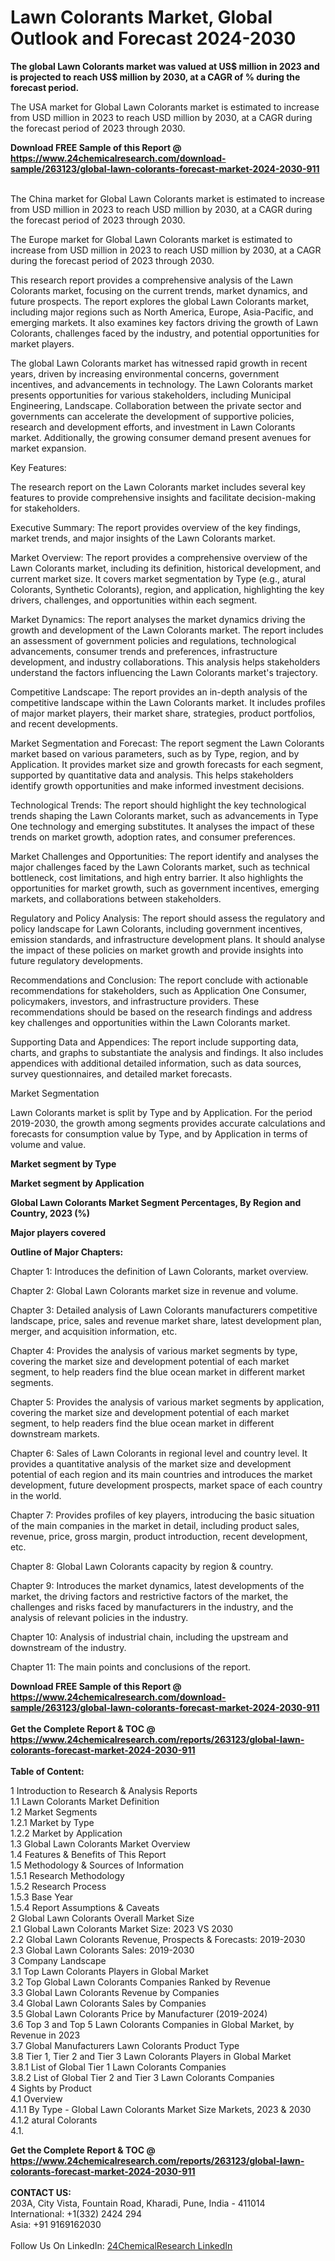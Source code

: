 <h1>Lawn Colorants Market, Global Outlook and Forecast 2024-2030</h1><p><strong>The global Lawn Colorants market was valued at US$ million in 2023 and is projected to reach US$ million by 2030, at a CAGR of % during the forecast period.</strong></p><p>
</p><p>The USA market for Global Lawn Colorants market is estimated to increase from USD million in 2023 to reach USD million by 2030, at a CAGR during the forecast period of 2023 through 2030.</p><div><b>Download FREE Sample of this Report @ 
            <a href="https://www.24chemicalresearch.com/download-sample/263123/global-lawn-colorants-forecast-market-2024-2030-911">
            https://www.24chemicalresearch.com/download-sample/263123/global-lawn-colorants-forecast-market-2024-2030-911</a></b></div><br><p>
</p><p>The China market for Global Lawn Colorants market is estimated to increase from USD million in 2023 to reach USD million by 2030, at a CAGR during the forecast period of 2023 through 2030.</p><p>
</p><p>The Europe market for Global Lawn Colorants market is estimated to increase from USD million in 2023 to reach USD million by 2030, at a CAGR during the forecast period of 2023 through 2030.</p><p>
</p><p>This research report provides a comprehensive analysis of the Lawn Colorants market, focusing on the current trends, market dynamics, and future prospects. The report explores the global Lawn Colorants market, including major regions such as North America, Europe, Asia-Pacific, and emerging markets. It also examines key factors driving the growth of Lawn Colorants, challenges faced by the industry, and potential opportunities for market players.</p><p>
The global Lawn Colorants market has witnessed rapid growth in recent years, driven by increasing environmental concerns, government incentives, and advancements in technology. The Lawn Colorants market presents opportunities for various stakeholders, including Municipal Engineering, Landscape. Collaboration between the private sector and governments can accelerate the development of supportive policies, research and development efforts, and investment in Lawn Colorants market. Additionally, the growing consumer demand present avenues for market expansion.</p><p>
Key Features:</p><p>
The research report on the Lawn Colorants market includes several key features to provide comprehensive insights and facilitate decision-making for stakeholders.</p><p>
Executive Summary: The report provides overview of the key findings, market trends, and major insights of the Lawn Colorants market.</p><p>
Market Overview: The report provides a comprehensive overview of the Lawn Colorants market, including its definition, historical development, and current market size. It covers market segmentation by Type (e.g., atural Colorants, Synthetic Colorants), region, and application, highlighting the key drivers, challenges, and opportunities within each segment.</p><p>
Market Dynamics: The report analyses the market dynamics driving the growth and development of the Lawn Colorants market. The report includes an assessment of government policies and regulations, technological advancements, consumer trends and preferences, infrastructure development, and industry collaborations. This analysis helps stakeholders understand the factors influencing the Lawn Colorants market's trajectory.</p><p>
Competitive Landscape: The report provides an in-depth analysis of the competitive landscape within the Lawn Colorants market. It includes profiles of major market players, their market share, strategies, product portfolios, and recent developments.</p><p>
Market Segmentation and Forecast: The report segment the Lawn Colorants market based on various parameters, such as by Type, region, and by Application. It provides market size and growth forecasts for each segment, supported by quantitative data and analysis. This helps stakeholders identify growth opportunities and make informed investment decisions.</p><p>
Technological Trends: The report should highlight the key technological trends shaping the Lawn Colorants market, such as advancements in Type One technology and emerging substitutes. It analyses the impact of these trends on market growth, adoption rates, and consumer preferences.</p><p>
Market Challenges and Opportunities: The report identify and analyses the major challenges faced by the Lawn Colorants market, such as technical bottleneck, cost limitations, and high entry barrier. It also highlights the opportunities for market growth, such as government incentives, emerging markets, and collaborations between stakeholders.</p><p>
Regulatory and Policy Analysis: The report should assess the regulatory and policy landscape for Lawn Colorants, including government incentives, emission standards, and infrastructure development plans. It should analyse the impact of these policies on market growth and provide insights into future regulatory developments.</p><p>
Recommendations and Conclusion: The report conclude with actionable recommendations for stakeholders, such as Application One Consumer, policymakers, investors, and infrastructure providers. These recommendations should be based on the research findings and address key challenges and opportunities within the Lawn Colorants market.</p><p>
Supporting Data and Appendices: The report include supporting data, charts, and graphs to substantiate the analysis and findings. It also includes appendices with additional detailed information, such as data sources, survey questionnaires, and detailed market forecasts.</p><p>
Market Segmentation</p><p>
Lawn Colorants market is split by Type and by Application. For the period 2019-2030, the growth among segments provides accurate calculations and forecasts for consumption value by Type, and by Application in terms of volume and value.</p><p>
<strong>Market segment by Type</strong></p><p>
</p><p>
<strong>Market segment by Application</strong></p><p>
</p><p>
<strong>Global Lawn Colorants Market Segment Percentages, By Region and Country, 2023 (%)</strong></p><p>
</p><p>
<strong>Major players covered</strong></p><p>
</p><p>
</p><p><strong>Outline of Major Chapters:</strong></p><p>
Chapter 1: Introduces the definition of Lawn Colorants, market overview.</p><p>
Chapter 2: Global Lawn Colorants market size in revenue and volume.</p><p>
Chapter 3: Detailed analysis of Lawn Colorants manufacturers competitive landscape, price, sales and revenue market share, latest development plan, merger, and acquisition information, etc.</p><p>
Chapter 4: Provides the analysis of various market segments by type, covering the market size and development potential of each market segment, to help readers find the blue ocean market in different market segments.</p><p>
Chapter 5: Provides the analysis of various market segments by application, covering the market size and development potential of each market segment, to help readers find the blue ocean market in different downstream markets.</p><p>
Chapter 6: Sales of Lawn Colorants in regional level and country level. It provides a quantitative analysis of the market size and development potential of each region and its main countries and introduces the market development, future development prospects, market space of each country in the world.</p><p>
Chapter 7: Provides profiles of key players, introducing the basic situation of the main companies in the market in detail, including product sales, revenue, price, gross margin, product introduction, recent development, etc.</p><p>
Chapter 8: Global Lawn Colorants capacity by region &amp; country.</p><p>
Chapter 9: Introduces the market dynamics, latest developments of the market, the driving factors and restrictive factors of the market, the challenges and risks faced by manufacturers in the industry, and the analysis of relevant policies in the industry.</p><p>
Chapter 10: Analysis of industrial chain, including the upstream and downstream of the industry.</p><p>
Chapter 11: The main points and conclusions of the report.</p><div><b>Download FREE Sample of this Report @ 
            <a href="https://www.24chemicalresearch.com/download-sample/263123/global-lawn-colorants-forecast-market-2024-2030-911">
            https://www.24chemicalresearch.com/download-sample/263123/global-lawn-colorants-forecast-market-2024-2030-911</a></b></div><br><div><b>Get the Complete Report & TOC @ 
            <a href="https://www.24chemicalresearch.com/reports/263123/global-lawn-colorants-forecast-market-2024-2030-911">
            https://www.24chemicalresearch.com/reports/263123/global-lawn-colorants-forecast-market-2024-2030-911</a></b></div><br>
            <b>Table of Content:</b><p>1 Introduction to Research & Analysis Reports<br />
    1.1 Lawn Colorants Market Definition<br />
    1.2 Market Segments<br />
        1.2.1 Market by Type<br />
        1.2.2 Market by Application<br />
    1.3 Global Lawn Colorants Market Overview<br />
    1.4 Features & Benefits of This Report<br />
    1.5 Methodology & Sources of Information<br />
        1.5.1 Research Methodology<br />
        1.5.2 Research Process<br />
        1.5.3 Base Year<br />
        1.5.4 Report Assumptions & Caveats<br />
2 Global Lawn Colorants Overall Market Size<br />
    2.1 Global Lawn Colorants Market Size: 2023 VS 2030<br />
    2.2 Global Lawn Colorants Revenue, Prospects & Forecasts: 2019-2030<br />
    2.3 Global Lawn Colorants Sales: 2019-2030<br />
3 Company Landscape<br />
    3.1 Top Lawn Colorants Players in Global Market<br />
    3.2 Top Global Lawn Colorants Companies Ranked by Revenue<br />
    3.3 Global Lawn Colorants Revenue by Companies<br />
    3.4 Global Lawn Colorants Sales by Companies<br />
    3.5 Global Lawn Colorants Price by Manufacturer (2019-2024)<br />
    3.6 Top 3 and Top 5 Lawn Colorants Companies in Global Market, by Revenue in 2023<br />
    3.7 Global Manufacturers Lawn Colorants Product Type<br />
    3.8 Tier 1, Tier 2 and Tier 3 Lawn Colorants Players in Global Market<br />
        3.8.1 List of Global Tier 1 Lawn Colorants Companies<br />
        3.8.2 List of Global Tier 2 and Tier 3 Lawn Colorants Companies<br />
4 Sights by Product<br />
    4.1 Overview<br />
        4.1.1 By Type - Global Lawn Colorants Market Size Markets, 2023 & 2030<br />
        4.1.2 atural Colorants<br />
        4.1.</p><div><b>Get the Complete Report & TOC @ 
            <a href="https://www.24chemicalresearch.com/reports/263123/global-lawn-colorants-forecast-market-2024-2030-911">
            https://www.24chemicalresearch.com/reports/263123/global-lawn-colorants-forecast-market-2024-2030-911</a></b></div><br><b>CONTACT US:</b><br>
            203A, City Vista, Fountain Road, Kharadi, Pune, India - 411014<br>
            International: +1(332) 2424 294<br>
            Asia: +91 9169162030 <br><br>
            Follow Us On LinkedIn: <a href="https://www.linkedin.com/company/24chemicalresearch/">24ChemicalResearch LinkedIn</a>